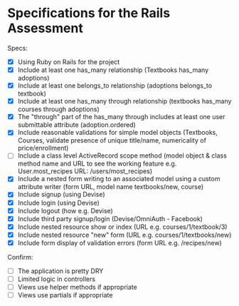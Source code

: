 # Specifications for the Rails Assessment

Specs:
- [x] Using Ruby on Rails for the project
- [x] Include at least one has_many relationship (Textbooks has_many adoptions) 
- [x] Include at least one belongs_to relationship (adoptions belongs_to textbook)
- [x] Include at least one has_many through relationship (textbooks has_many courses through adoptions)
- [x] The "through" part of the has_many through includes at least one user submittable attribute (adoption.ordered)
- [x] Include reasonable validations for simple model objects (Textbooks, Courses, validate presence of unique title/name, numericality of price/enrollment)
- [ ] Include a class level ActiveRecord scope method (model object & class method name and URL to see the working feature e.g. User.most_recipes URL: /users/most_recipes)
- [x] Include a nested form writing to an associated model using a custom attribute writer (form URL, model name textbooks/new, course)
- [x] Include signup (using Devise)
- [x] Include login (using Devise)
- [x] Include logout (how e.g. Devise)
- [x] Include third party signup/login (Devise/OmniAuth - Facebook)
- [x] Include nested resource show or index (URL e.g. courses/1/textbook/3)
- [x] Include nested resource "new" form (URL e.g. courses/1/textbooks/new)
- [x] Include form display of validation errors (form URL e.g. /recipes/new)

Confirm:
- [ ] The application is pretty DRY
- [ ] Limited logic in controllers
- [ ] Views use helper methods if appropriate
- [ ] Views use partials if appropriate